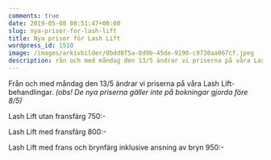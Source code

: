 ```yaml
---
comments: true
date: 2019-05-08 08:51:47+00:00
slug: nya-priser-for-lash-lift
title: Nya priser för Lash Lift
wordpress_id: 1510
image: /images/arkivbilder/0bdd8f5a-0d9b-45de-9190-c9730aa067cf.jpeg
description: rån och med måndag den 13/5 ändrar vi priserna på våra Lash Lift-behandlingar.
---
```


Från och med måndag den 13/5 ändrar vi priserna på våra Lash Lift-behandlingar. _(obs! De nya priserna gäller inte på bokningar gjorda före 8/5)_

Lash Lift utan fransfärg 750:-

Lash Lift med fransfärg 800:-

Lash Lift med frans och brynfärg inklusive ansning av bryn 950:-


